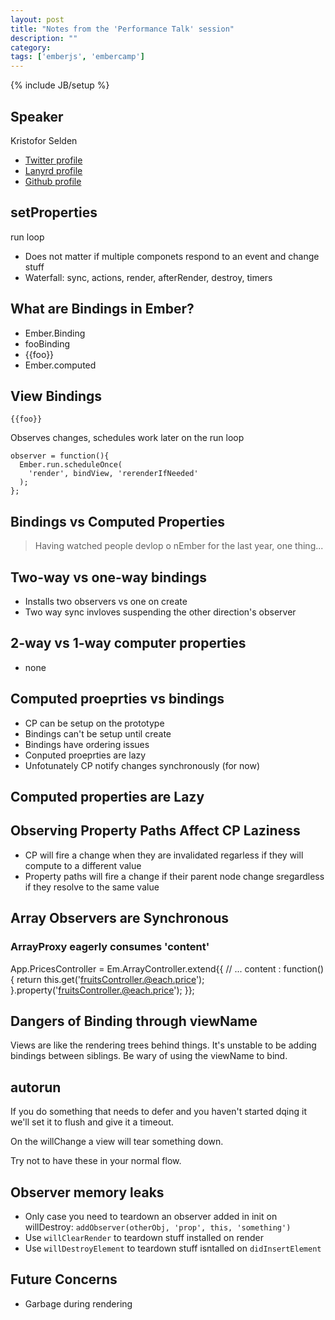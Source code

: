 ```yaml
---
layout: post
title: "Notes from the 'Performance Talk' session"
description: ""
category: 
tags: ['emberjs', 'embercamp']
---
```

{% include JB/setup %}

## Speaker

Kristofor Selden

* [Twitter profile](https://twitter.com/krisselden)
* [Lanyrd profile](http://lanyrd.com/profile/krisselden/)
* [Github profile](https://github.com/kselden)

## setProperties

run loop

* Does not matter if multiple componets respond to an event and change stuff
* Waterfall: sync, actions, render, afterRender, destroy, timers

## What are Bindings in Ember?

* Ember.Binding
* fooBinding
* {{foo}}
* Ember.computed

## View Bindings

`{{foo}}`

Observes changes, schedules work later on the run loop

    observer = function(){
      Ember.run.scheduleOnce(
        'render', bindView, 'rerenderIfNeeded'
      );
    };

## Bindings vs Computed Properties

> Having watched people devlop o nEmber for the last year, one thing...

## Two-way vs one-way bindings

* Installs two observers vs one on create
* Two way sync invloves suspending the other direction's observer

## 2-way vs 1-way computer properties

* none

## Computed proeprties vs bindings

* CP can be setup on the prototype
* Bindings can't be setup until create
* Bindings have ordering issues
* Conputed proeprties are lazy
* Unfotunately CP notify changes synchronously (for now)

## Computed properties are Lazy

## Observing Property Paths Affect CP Laziness

* CP will fire a change when they are invalidated regarless if they will compute to a different value
* Property paths will fire a change if their parent node change sregardless if they resolve to the same value

## Array Observers are Synchronous

### ArrayProxy eagerly consumes 'content'

  App.PricesController = Em.ArrayController.extend{{
    // ...
    content : function(){
      return this.get('fruitsController.@each.price');
    }.property('fruitsController.@each.price');
  }};

## Dangers of Binding through viewName

Views are like the rendering trees behind things. It's unstable to be adding
bindings between siblings. Be wary of using the viewName to bind.

## autorun

If you do something that needs to defer and you haven't started dqing it we'll
set it to flush and give it a timeout.

On the willChange a view will tear something down. 

Try not to have these in your normal flow.

## Observer memory leaks

* Only case you need to teardown an observer added in init on willDestroy: `addObserver(otherObj, 'prop', this, 'something')`
* Use `willClearRender` to teardown stuff installed on render
* Use `willDestroyElement` to teardown stuff isntalled on `didInsertElement`

## Future Concerns

* Garbage during rendering
